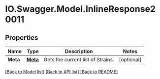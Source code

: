 # IO.Swagger.Model.InlineResponse20011
## Properties

Name | Type | Description | Notes
------------ | ------------- | ------------- | -------------
**Meta** | [**Meta**](Meta.md) | Gets the current list of Strains. | [optional] 

[[Back to Model list]](../README.md#documentation-for-models) [[Back to API list]](../README.md#documentation-for-api-endpoints) [[Back to README]](../README.md)


